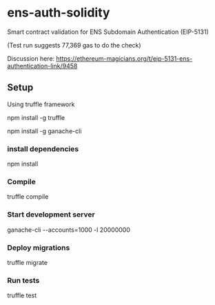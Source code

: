# ens-auth-solidity

Smart contract validation for ENS Subdomain Authentication (EIP-5131)

(Test run suggests 77,369 gas to do the check)

Discussion here:
https://ethereum-magicians.org/t/eip-5131-ens-authentication-link/9458

## Setup
Using truffle framework

npm install -g truffle

npm install -g ganache-cli

### install dependencies
npm install

### Compile
truffle compile

### Start development server
ganache-cli --accounts=1000 -l 20000000

### Deploy migrations
truffle migrate

### Run tests
truffle test